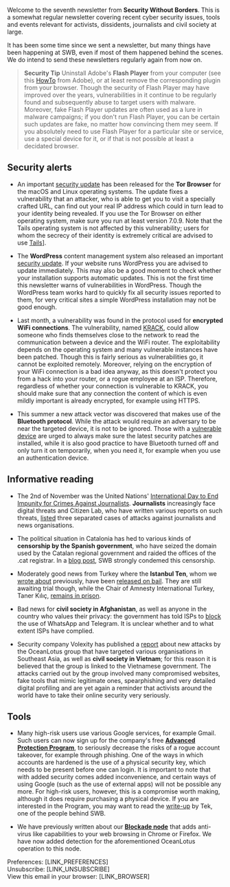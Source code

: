 Welcome to the seventh newsletter from **Security Without Borders**. This is a somewhat regular newsletter covering recent cyber security issues, tools and events relevant for activists, dissidents, journalists and civil society at large.

It has been some time since we sent a newsletter, but many things have been happening at SWB, even if most of them happened behind the scenes. We do intend to send these newsletters regularly again from now on.

> **Security Tip** Uninstall Adobe's **Flash Player** from your computer (see this [HowTo](https://helpx.adobe.com/flash-player/kb/uninstall-flash-player-windows.html) from Adobe), or at least remove the corresponding plugin from your browser.
Though the security of Flash Player may have improved over the years, vulnerabilities in it continue to be regularly found and subsequently abuse to target users with malware. Moreover, fake Flash Player updates are often used as a lure in malware campaigns; if you don't run Flash Player, you can be certain such updates are fake, no matter how convincing them mey seem. If you absolutely need to use Flash Player for a particular site or service, use a special device for it, or if that is not possible at least a decidated browser.

## Security alerts

- An important [security update](https://blog.torproject.org/tor-browser-709-released) has been released for the **Tor Browser** for the macOS and Linux operating systems. The update fixes a vulnerability that an attacker, who is able to get you to visit a specially crafted URL, can find out your real IP address which could in turn lead to your identity being revealed. If you use the Tor Browser on either operating system, make sure you run at least version 7.0.9. Note that the Tails operating system is not affected by this vulnerability; users for whom the secrecy of their identity is extremely critical are advised to use [Tails](https://tails.boum.org/)].

- The **WordPress** content management system also released an important [security update](https://wordpress.org/news/2017/10/wordpress-4-8-3-security-release/). If your website runs WordPress you are advised to update immediately. This may also be a good moment to check whether your installation supports automatic updates.
This is not the first time this newsletter warns of vulnerabilities in WordPress. Though the WordPress team works hard to quickly fix all security issues reported to them, for very critical sites a simple WordPress installation may not be good enough.

- Last month, a vulnerability was found in the protocol used for **encrypted WiFi connections**. The vulnerability, named [KRACK](https://www.krackattacks.com/), could allow someone who finds themselves close to the network to read the communication between a device and the WiFi router. The exploitability depends on the operating system and many vulnerable instances have been patched.
Though this is fairly serious as vulnerabilities go, it cannot be exploited remotely. Moreover, relying on the encryption of your WiFi connection is a bad idea anyway, as this doesn't protect you from a hack into your router, or a rogue employee at an ISP. Therefore, regardless of whether your connection is vulnerable to KRACK, you should make sure that any connection the content of which is even mildly important is already encrypted, for example using HTTPS.

- This summer a new attack vector was discovered that makes use of the **Bluetooth protocol**. While the attack would require an adversary to be near the targeted device, it is not to be ignored. Those with a [vulnerable device](https://www.armis.com/blueborne/#/devices) are urged to always make sure the latest security patches are installed, while it is also good practice to have Bluetooth turned off and only turn it on temporarily, when you need it, for example when you use an authentication device.

## Informative reading

- The 2nd of November was the United Nations' [International Day to End Impunity for Crimes Against Journalists](https://en.unesco.org/endimpunity-2017). **Journalists** increasingly face digital threats and Citizen Lab, who have written various reports on such threats, [listed](https://citizenlab.ca/2017/11/international-end-impunity-crimes-journalists/) three separated cases of attacks against journalists and news organisations.

- The political situation in Catalonia has hed to various kinds of **censorship by the Spanish government**, who have seized the domain used by the Catalan regional government and raided the offices of the .cat registrar. In a [blog post](https://www.securitywithoutborders.org/blog/2017/09/27/catalonia.html), SWB strongly condemed this censorship.

- Moderately good news from Turkey where the **Istanbul Ten**, whom we [wrote about](https://www.securitywithoutborders.org/blog/2017/07/25/istanbul10.html) previously, have been [released on bail](http://www.dw.com/en/german-activist-peter-steudtner-returns-from-turkey-on-bail/a-41113789). They are still awaiting trial though, while the Chair of Amnesty International Turkey, Taner Kılıç, [remains in prison](https://www.amnesty.org/en/latest/news/2017/10/amnesty-turkey-chair-kept-in-jail/).

- Bad news for **civil society in Afghanistan**, as well as anyone in the country who values their privacy: the government has told ISPs to [block](https://thewire.in/194329/afghanistan-block-whatsapp-telegram/) the use of WhatsApp and Telegram. It is unclear whether and to what extent ISPs have complied.

- Security company Volexity has published a [report](https://www.volexity.com/blog/2017/11/06/oceanlotus-blossoms-mass-digital-surveillance-and-exploitation-of-asean-nations-the-media-human-rights-and-civil-society/) about new attacks by the OceanLotus group that have targeted various organisations in Southeast Asia, as well as **civil society in Vietnam**; for this reason it is believed that the group is linked to the Vietnamese government. The attacks carried out by the group involved many compromised websites, fake tools that mimic legitimate ones, spearphishing and very detailed digital profiling and are yet again a reminder that activists around the world have to take their online security very seriously. 

## Tools

- Many high-risk users use various Google services, for example Gmail. Such users can now sign up for the company's free **[Advanced Protection Program](https://landing.google.com/advancedprotection/)**, to seriously decrease the risks of a rogue account takeover, for example through phishing. One of the ways in which accounts are hardened is the use of a physical security key, which needs to be present before one can login. It is important to note that with added security comes added inconvenience, and certain ways of using Google (such as the use of external apps) will not be possible any more. For high-risk users, however, this is a compromise worth making, although it does require purchasing a physical device.
If you are interested in the Program, you may want to read the [write-up](https://www.randhome.io/blog/2017/11/05/google-advanced-protection/) by Tek, one of the people behind SWB.

- We have previously written about our **[Blockade node](https://securitywithoutborders.org/missions.html)** that adds anti-virus like capabilities to your web browsing in Chrome or Firefox. We have now added detection for the aforementioned OceanLotus operation to this node.

Preferences: [LINK_PREFERENCES]  
Unsubscribe: [LINK_UNSUBSCRIBE]  
View this email in your browser: [LINK_BROWSER]
